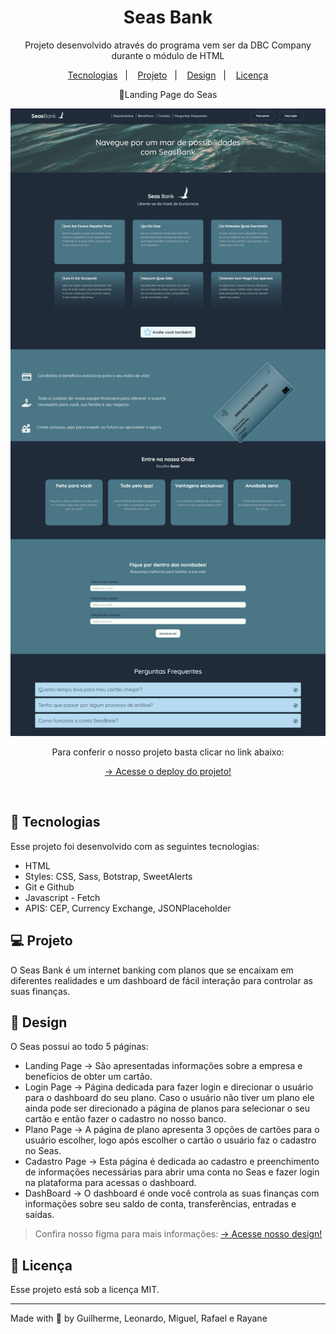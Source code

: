 <h1 align="center"> Seas Bank </h1>

<p align="center">
Projeto desenvolvido através do programa vem ser da DBC Company durante o módulo de HTML<br/>
</p>

<p align="center">
  <a href="#-tecnologias">Tecnologias</a>&nbsp;&nbsp;&nbsp;|&nbsp;&nbsp;&nbsp;
  <a href="#-projeto">Projeto</a>&nbsp;&nbsp;&nbsp;|&nbsp;&nbsp;&nbsp;
  <a href="#-design">Design</a>&nbsp;&nbsp;&nbsp;|&nbsp;&nbsp;&nbsp;
  <a href="#-licença">Licença</a>
</p>

<p align="center">
    <span>🔵Landing Page do Seas</span>
</p>

<p align="center">
  <img alt="License" src="./assets/seas-api-done.png">
</p>

<p align="center">
  Para conferir o nosso projeto basta clicar no link abaixo:
</p>

<p align="center">
  <a href="seas-bank-api.vercel.app/" target="_blank"> -> Acesse o deploy do projeto!</a>
</p>

<br>

## 🚀 Tecnologias

Esse projeto foi desenvolvido com as seguintes tecnologias:

-   HTML
-   Styles: CSS, Sass, Botstrap, SweetAlerts
-   Git e Github
-   Javascript - Fetch
-   APIS: CEP, Currency Exchange, JSONPlaceholder

## 💻 Projeto

O Seas Bank é um internet banking com planos que se encaixam em diferentes realidades e um dashboard de fácil interação para controlar as suas finanças.

## 🎨 Design

O Seas possui ao todo 5 páginas:

-   Landing Page -> São apresentadas informações sobre a empresa e benefícios de obter um cartão.
-   Login Page -> Página dedicada para fazer login e direcionar o usuário para o dashboard do seu plano. Caso o usuário não tiver um plano ele ainda pode ser direcionado a página de planos para selecionar o seu cartão e então fazer o cadastro no nosso banco.
-   Plano Page -> A página de plano apresenta 3 opções de cartões para o usuário escolher, logo após escolher o cartão o usuário faz o cadastro no Seas.
-   Cadastro Page -> Esta página é dedicada ao cadastro e preenchimento de informações necessárias para abrir uma conta no Seas e fazer login na plataforma para acessas o dashboard.
-   DashBoard -> O dashboard é onde você controla as suas finanças com informações sobre seu saldo de conta, transferências, entradas e saídas.

> Confira nosso figma para mais informações: <a href="https://www.figma.com/file/TeE3EuxF2qeCYmfIl4IU5I/SeasBank?node-id=0%3A1&t=ixenGRYFPNTQMBFp-1" target="_blank"> -> Acesse nosso design!</a>

## 🔘 Licença

Esse projeto está sob a licença MIT.

---

Made with 💙 by Guilherme, Leonardo, Miguel, Rafael e Rayane
